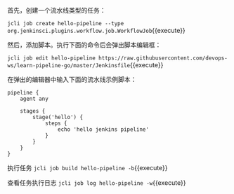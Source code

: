 首先，创建一个流水线类型的任务：

`jcli job create hello-pipeline --type org.jenkinsci.plugins.workflow.job.WorkflowJob`{{execute}}

然后，添加脚本。执行下面的命令后会弹出脚本编辑框：

`jcli job edit hello-pipeline https://raw.githubusercontent.com/devops-ws/learn-pipeline-go/master/Jenkinsfile`{{execute}}

在弹出的编辑器中输入下面的流水线示例脚本：

```
pipeline {
    agent any

    stages {
        stage('hello') {
            steps {
                echo 'hello jenkins pipeline'
            }
        }
    }
}
```

执行任务 `jcli job build hello-pipeline -b`{{execute}}

查看任务执行日志 `jcli job log hello-pipeline -w`{{execute}}
